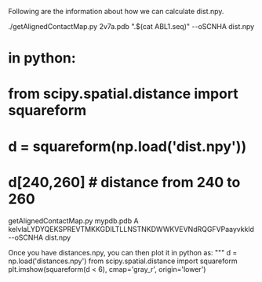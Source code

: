 Following are the information about how we can calculate dist.npy.

./getAlignedContactMap.py 2v7a.pdb ".$(cat ABL1.seq)"  --oSCNHA dist.npy

# in python:
#         from scipy.spatial.distance import squareform
#         d = squareform(np.load('dist.npy'))
#         d[240,260]  # distance from 240 to 260



getAlignedContactMap.py mypdb.pdb A kelvlaLYDYQEKSPREVTMKKGDILTLLNSTNKDWWKVEVNdRQGFVPaayvkkld --oSCNHA dist.npy



Once you have distances.npy, you can then plot it in python as:
"""
d = np.load('distances.npy')
from scipy.spatial.distance import squareform
plt.imshow(squareform(d < 6), cmap='gray_r', origin='lower')
